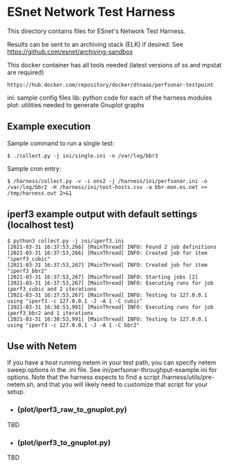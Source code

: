 # ESnet Network Test Harness

This directory contains files for ESnet's Network Test Harness.

Results can be sent to an archiving stack (ELK) if desired. See https://github.com/esnet/archiving-sandbox

This docker container has all tools needed (latest versions of ss and mpstat are required)
```
https://hub.docker.com/repository/docker/dtnaas/perfsonar-testpoint
```

ini: sample config files
lib: python code for each of the harness modules
plot: utilities needed to generate Gnuplot graphs

## Example execution

Sample command to run a single test:
~~~
$ ./collect.py -j ini/single.ini -o /var/log/bbr3 
~~~

Sample cron entry:
~~~
$ /harness/collect.py -v -i ens2 -j /harness/ini/perfsonar.ini -o /var/log/bbr2 -H /harness/ini/test-hosts.csv -a bbr-mon.es.net >> /tmp/harness.out 2>&1 
~~~

## iperf3 example output with default settings (localhost test)
```
$ python3 collect.py -j ini/iperf3.ini
[2021-03-31 16:37:53,266] [MainThread] INFO: Found 2 job definitions
[2021-03-31 16:37:53,266] [MainThread] INFO: Created job for item "iperf3_cubic"
[2021-03-31 16:37:53,267] [MainThread] INFO: Created job for item "iperf3_bbr2"
[2021-03-31 16:37:53,267] [MainThread] INFO: Starting jobs [2]
[2021-03-31 16:37:53,267] [MainThread] INFO: Executing runs for job iperf3_cubic and 2 iterations
[2021-03-31 16:37:53,267] [MainThread] INFO: Testing to 127.0.0.1 using "iperf3 -c 127.0.0.1 -J -A 1 -C cubic"
[2021-03-31 16:38:53,991] [MainThread] INFO: Executing runs for job iperf3_bbr2 and 1 iterations
[2021-03-31 16:38:53,991] [MainThread] INFO: Testing to 127.0.0.1 using "iperf3 -c 127.0.0.1 -J -A 1 -C bbr2"
```

## Use with Netem

If you have a host running netem in your test path, you can specify netem sweep options in the .ini file.
See ini/perfsonar-throughput-example.ini for options. Note that the harness expects to find a script
/harness/utils/pre-netem.sh, and that you will likely need to customize that script for your setup. 

- ### (plot/iperf3_raw_to_gnuplot.py)
TBD
- ### (plot/iperf3_to_gnuplot.py)
TBD
